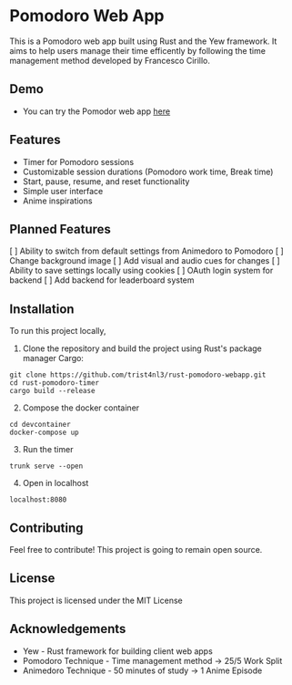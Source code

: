 # Pomodoro Web App

This is a Pomodoro web app built using Rust and the Yew framework. It aims to help users manage their time efficently by following the time management method developed by Francesco Cirillo.

## Demo

- You can try the Pomodor web app [here](https://trist4nl3.github.io/rust_pomodoro_webapp/)

## Features
- Timer for Pomodoro sessions
- Customizable session durations (Pomodoro work time, Break time)
- Start, pause, resume, and reset functionality
- Simple user interface
- Anime inspirations

## Planned Features
 [ ] Ability to switch from default settings from Animedoro to Pomodoro
 [ ] Change background image
 [ ] Add visual and audio cues for changes
 [ ] Ability to save settings locally using cookies
 [ ] OAuth login system for backend
 [ ] Add backend for leaderboard system

## Installation
To run this project locally,
1. Clone the repository and build the project using Rust's package manager Cargo:
```
git clone https://github.com/trist4nl3/rust-pomodoro-webapp.git
cd rust-pomodoro-timer
cargo build --release
```
2. Compose the docker container
```
cd devcontainer
docker-compose up
```
3. Run the timer
```
trunk serve --open
```
4. Open in localhost
```
localhost:8080
```

## Contributing
Feel free to contribute! This project is going to remain open source.

## License

This project is licensed under the MIT License

## Acknowledgements
- Yew - Rust framework for building client web apps
- Pomodoro Technique - Time management method -> 25/5 Work Split
- Animedoro Technique - 50 minutes of study -> 1 Anime Episode

